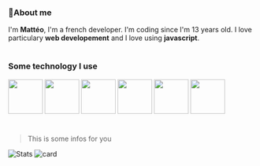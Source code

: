 ### 📑About me

I'm **Mattéo**, I'm a french developer. I'm coding since I'm 13 years old. I love particulary **web developement** and I love using **javascript**.

#

### Some technology I use

<div>
  <img src="https://user-images.githubusercontent.com/40558258/140586861-df21ed3d-b8e0-4760-b00b-8afd0a167a3b.png" width="70" height="70">
  <img src="https://user-images.githubusercontent.com/40558258/140587254-d683c2b9-9590-44cd-9ca4-cfe1a55b81d8.png" width="70" height="70">
  <img src="https://user-images.githubusercontent.com/40558258/140587324-721f993a-6809-4224-b773-23e4d037ee1e.png" width="70" height="70">
  <img src="https://user-images.githubusercontent.com/40558258/140587222-055fe84b-997f-4c02-9ff8-746208964b18.png" width="70" height="70">
  <img src="https://user-images.githubusercontent.com/40558258/140586905-8da0c64f-b7f8-4006-b832-3d4f7e6624ff.png" width="70" height="70">
  <img src="https://user-images.githubusercontent.com/40558258/140587404-2c4533a4-4a61-4918-b3ad-476739f3d771.png" width="70" height="70">
</div>

#
> This is some infos for you

![Stats](https://github-readme-stats.vercel.app/api?username=Matteo0810&show_icons=true&theme=onedark) 
![card](https://github-readme-stats.vercel.app/api/top-langs/?username=Matteo0810&layout=compact&title_color=e3be79&icon_color=d66a71&text_color=d66a71&bg_color=282c34)

